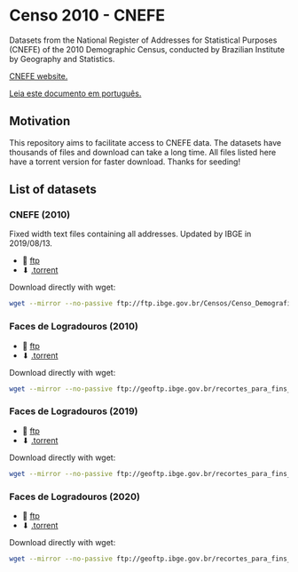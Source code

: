 # Censo 2010 - CNEFE

Datasets from the National Register of Addresses for Statistical Purposes (CNEFE) of the 2010 Demographic Census, conducted by Brazilian Institute by Geography and Statistics.

[CNEFE website.](https://ww2.ibge.gov.br/home/estatistica/populacao/censo2010/cnefe/default_cnefe.shtm)

[Leia este documento em português.](README-pt.md)

## Motivation

This repository aims to facilitate access to CNEFE data. The datasets have thousands of files and download can take a long time. All files listed here have a torrent version for faster download. Thanks for seeding!

## List of datasets

### CNEFE (2010)

Fixed width text files containing all addresses. Updated by IBGE in 2019/08/13.

- 📂 [ftp](https://ftp.ibge.gov.br/Censos/Censo_Demografico_2010/Cadastro_Nacional_de_Enderecos_Fins_Estatisticos)
- ⬇ [.torrent](torrent/cnefe-2010.torrent)

Download directly with wget:

```bash
wget --mirror --no-passive ftp://ftp.ibge.gov.br/Censos/Censo_Demografico_2010/Cadastro_Nacional_de_Enderecos_Fins_Estatisticos
```

### Faces de Logradouros (2010)

- 📂 [ftp](https://geoftp.ibge.gov.br/recortes_para_fins_estatisticos/malha_de_setores_censitarios/censo_2010/base_de_faces_de_logradouros_versao_2010)
- ⬇ [.torrent](torrent/cnefe-2010-logradouros-2010.torrent)

Download directly with wget:

```bash
wget --mirror --no-passive ftp://geoftp.ibge.gov.br/recortes_para_fins_estatisticos/malha_de_setores_censitarios/censo_2010/base_de_faces_de_logradouros_versao_2010
```

### Faces de Logradouros (2019)

- 📂 [ftp](https://geoftp.ibge.gov.br/recortes_para_fins_estatisticos/malha_de_setores_censitarios/censo_2010/base_de_faces_de_logradouros_versao_2019)
- ⬇ [.torrent](torrent/cnefe-2010-logradouros-2019.torrent)

Download directly with wget:

```bash
wget --mirror --no-passive ftp://geoftp.ibge.gov.br/recortes_para_fins_estatisticos/malha_de_setores_censitarios/censo_2010/base_de_faces_de_logradouros_versao_2019
```

### Faces de Logradouros (2020)

- 📂 [ftp](https://geoftp.ibge.gov.br/recortes_para_fins_estatisticos/malha_de_setores_censitarios/censo_2010/base_de_faces_de_logradouros_versao_2020)
- ⬇ [.torrent](torrent/cnefe-2010-logradouros-2020.torrent)

Download directly with wget:

```bash
wget --mirror --no-passive ftp://geoftp.ibge.gov.br/recortes_para_fins_estatisticos/malha_de_setores_censitarios/censo_2010/base_de_faces_de_logradouros_versao_2020
```
